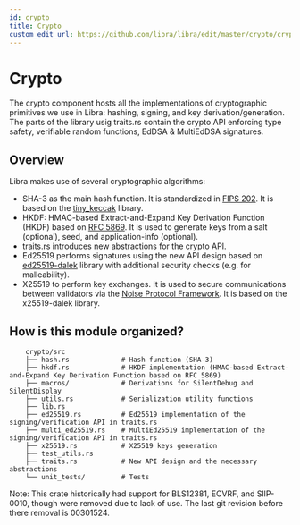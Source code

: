 ```yaml
---
id: crypto
title: Crypto
custom_edit_url: https://github.com/libra/libra/edit/master/crypto/crypto/README.md
---
```

# Crypto

The crypto component hosts all the implementations of cryptographic primitives we use in Libra: hashing, signing, and key derivation/generation. The parts of the library usig traits.rs contain the crypto API enforcing type safety, verifiable random functions, EdDSA & MultiEdDSA signatures.

## Overview

Libra makes use of several cryptographic algorithms:

* SHA-3 as the main hash function. It is standardized in [FIPS 202](https://nvlpubs.nist.gov/nistpubs/FIPS/NIST.FIPS.202.pdf). It is based on the [tiny_keccak](https://docs.rs/tiny-keccak/1.4.2/tiny_keccak/) library.
* HKDF: HMAC-based Extract-and-Expand Key Derivation Function (HKDF) based on [RFC 5869](https://tools.ietf.org/html/rfc5869). It is used to generate keys from a salt (optional), seed, and application-info (optional).
* traits.rs introduces new abstractions for the crypto API.
* Ed25519 performs signatures using the new API design based on [ed25519-dalek](https://docs.rs/ed25519-dalek/1.0.0-pre.1/ed25519_dalek/) library with additional security checks (e.g. for malleability).
* X25519 to perform key exchanges. It is used to secure communications between validators via the [Noise Protocol Framework](http://www.noiseprotocol.org/noise.html). It is based on the x25519-dalek library.

## How is this module organized?
```
    crypto/src
    ├── hash.rs             # Hash function (SHA-3)
    ├── hkdf.rs             # HKDF implementation (HMAC-based Extract-and-Expand Key Derivation Function based on RFC 5869)
    ├── macros/             # Derivations for SilentDebug and SilentDisplay
    ├── utils.rs            # Serialization utility functions
    ├── lib.rs
    ├── ed25519.rs          # Ed25519 implementation of the signing/verification API in traits.rs
    ├── multi_ed25519.rs    # MultiEd25519 implementation of the signing/verification API in traits.rs
    ├── x25519.rs           # X25519 keys generation
    ├── test_utils.rs
    ├── traits.rs           # New API design and the necessary abstractions
    └── unit_tests/         # Tests
```

Note: This crate historically had support for BLS12381, ECVRF, and SlIP-0010, though were removed due to lack of use. The last git revision before there removal is 00301524.
